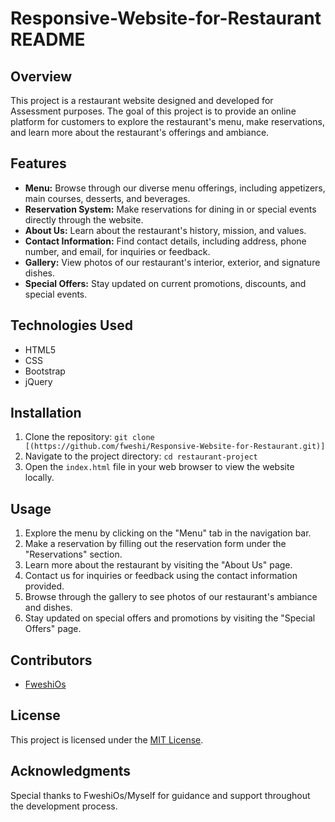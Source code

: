 # Responsive-Website-for-Restaurant README

## Overview
This project is a restaurant website designed and developed for Assessment purposes. The goal of this project is to provide an online platform for customers to explore the restaurant's menu, make reservations, and learn more about the restaurant's offerings and ambiance.

## Features
- **Menu:** Browse through our diverse menu offerings, including appetizers, main courses, desserts, and beverages.
- **Reservation System:** Make reservations for dining in or special events directly through the website.
- **About Us:** Learn about the restaurant's history, mission, and values.
- **Contact Information:** Find contact details, including address, phone number, and email, for inquiries or feedback.
- **Gallery:** View photos of our restaurant's interior, exterior, and signature dishes.
- **Special Offers:** Stay updated on current promotions, discounts, and special events.

## Technologies Used
- HTML5
- CSS
- Bootstrap
- jQuery

## Installation
1. Clone the repository: `git clone [(https://github.com/fweshi/Responsive-Website-for-Restaurant.git)]`
2. Navigate to the project directory: `cd restaurant-project`
3. Open the `index.html` file in your web browser to view the website locally.

## Usage
1. Explore the menu by clicking on the "Menu" tab in the navigation bar.
2. Make a reservation by filling out the reservation form under the "Reservations" section.
3. Learn more about the restaurant by visiting the "About Us" page.
4. Contact us for inquiries or feedback using the contact information provided.
5. Browse through the gallery to see photos of our restaurant's ambiance and dishes.
6. Stay updated on special offers and promotions by visiting the "Special Offers" page.

## Contributors
- [FweshiOs](https://github.com/fweshi)

## License
This project is licensed under the [MIT License](LICENSE).

## Acknowledgments
Special thanks to FweshiOs/Myself for guidance and support throughout the development process.
